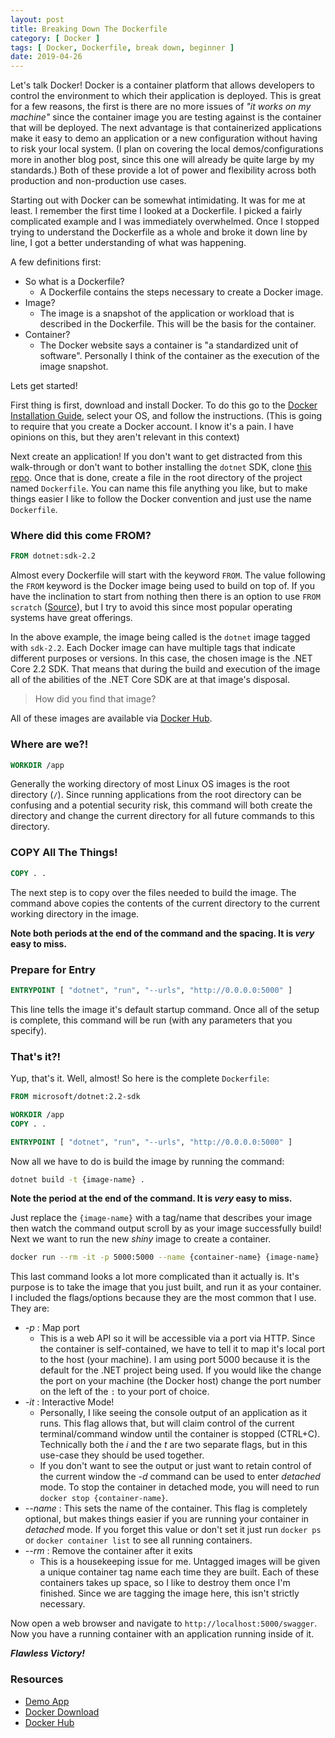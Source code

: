 ```yaml
---
layout: post
title: Breaking Down The Dockerfile
category: [ Docker ]
tags: [ Docker, Dockerfile, break down, beginner ]
date: 2019-04-26
---
```


Let's talk Docker! Docker is a container platform that allows developers to control the environment to which their application is deployed. This is great for a few reasons, the first is there are no more issues of _"it works on my machine"_ since the container image you are testing against is the container that will be deployed. The next advantage is that containerized applications make it easy to demo an application or a new configuration without having to risk your local system. (I plan on covering the local demos/configurations more in another blog post, since this one will already be quite large by my standards.) Both of these provide a lot of power and flexibility across both production and non-production use cases. 

Starting out with Docker can be somewhat intimidating. It was for me at least. I remember the first time I looked at a Dockerfile. I picked a fairly complicated example and I was immediately overwhelmed. Once I stopped trying to understand the Dockerfile as a whole and broke it down line by line, I got a better understanding of what was happening. 

A few definitions first:
  - So what is a Dockerfile?
    - A Dockerfile contains the steps necessary to create a Docker image. 
  - Image?
    - The image is a snapshot of the application or workload that is described in the Dockerfile. This will be the basis for the container.
  - Container?
    - The Docker website says a container is "a standardized unit of software". Personally I think of the container as the execution of the image snapshot. 

Lets get started!

First thing is first, download and install Docker. To do this go to the [Docker Installation Guide](https://docs.docker.com/install/), select your OS, and follow the instructions. (This is going to require that you create a Docker account. I know it's a pain. I have opinions on this, but they aren't relevant in this context) 

Next create an application! If you don't want to get distracted from this walk-through or don't want to bother installing the `dotnet` SDK, clone [this repo](https://github.com/DillonAd/simple-api). Once that is done, create a file in the root directory of the project named `Dockerfile`. You can name this file anything you like, but to make things easier I like to follow the Docker convention and just use the name `Dockerfile`.

### Where did this come FROM?

``` Dockerfile
FROM dotnet:sdk-2.2
```

Almost every Dockerfile will start with the keyword `FROM`. The value following the `FROM` keyword is the Docker image being used to build on top of. If you have the inclination to start from nothing then there is an option to use `FROM scratch` ([Source](https://docs.docker.com/develop/develop-images/baseimages/)), but I try to avoid this since most popular operating systems have great offerings.

In the above example, the image being called is the `dotnet` image tagged with `sdk-2.2`. Each Docker image can have multiple tags that indicate different purposes or versions. In this case, the chosen image is the .NET Core 2.2 SDK. That means that during the build and execution of the image all of the abilities of the .NET Core SDK are at that image's disposal. 

> How did you find that image?

All of these images are available via [Docker Hub](https://hub.docker.com).

### Where are we?!

``` Dockerfile
WORKDIR /app
```

Generally the working directory of most Linux OS images is the root directory (`/`). Since running applications from the root directory can be confusing and a potential security risk, this command will both create the directory and change the current directory for all future commands to this directory.

### COPY All The Things!

``` Dockerfile
COPY . .
```

The next step is to copy over the files needed to build the image. The command above copies the contents of the current directory to the current working directory in the image. 

**Note both periods at the end of the command and the spacing. It is _very_ easy to miss.**

### Prepare for Entry

``` Dockerfile
ENTRYPOINT [ "dotnet", "run", "--urls", "http://0.0.0.0:5000" ]
```

This line tells the image it's default startup command. Once all of the setup is complete, this command will be run (with any parameters that you specify). 

### That's it?!

Yup, that's it. Well, almost! So here is the complete `Dockerfile`:

``` Dockerfile
FROM microsoft/dotnet:2.2-sdk

WORKDIR /app
COPY . .

ENTRYPOINT [ "dotnet", "run", "--urls", "http://0.0.0.0:5000" ]
```
 
Now all we have to do is build the image by running the command:

``` bash
dotnet build -t {image-name} .
```

**Note the period at the end of the command. It is _very_ easy to miss.**

Just replace the `{image-name}` with a tag/name that describes your image then watch the command output scroll by as your image successfully build! Next we want to run the new _shiny_ image to create a container.

``` bash
docker run --rm -it -p 5000:5000 --name {container-name} {image-name}
```

This last command looks a lot more complicated than it actually is. It's purpose is to take the image that you just built, and run it as your container. I included the flags/options because they are the most common that I use. They are:
  - _-p_ : Map port
    - This is a web API so it will be accessible via a port via HTTP. Since the container is self-contained, we have to tell it to map it's local port to the host (your machine). I am using port 5000 because it is the default for the .NET project being used. If you would like the change the port on your machine (the Docker host) change the port number on the left of the `:` to your port of choice.
  - _-it_ : Interactive Mode!
    - Personally, I like seeing the console output of an application as it runs. This flag allows that, but will claim control of the current terminal/command window until the container is stopped (CTRL+C). Technically both the _i_ and the _t_ are two separate flags, but in this use-case they should be used together. 
    - If you don't want to see the output or just want to retain control of the current window the _-d_ command can be used to enter _detached_ mode. To stop the container in detached mode, you will need to run `docker stop {container-name}`.
  - _--name_ : This sets the name of the container. This flag is completely optional, but makes things easier if you are running your container in _detached_ mode. If you forget this value or don't set it just run `docker ps` or `docker container list` to see all running containers.
  - _--rm_ : Remove the container after it exits
    - This is a housekeeping issue for me. Untagged images will be given a unique container tag name each time they are built. Each of these containers takes up space, so I like to destroy them once I'm finished. Since we are tagging the image here, this isn't strictly necessary.

Now open a web browser and navigate to `http://localhost:5000/swagger`. Now you have a running container with an application running inside of it.

**_Flawless Victory!_**

### Resources

 - [Demo App](https://github.com/DillonAd/simple-api)
 - [Docker Download](https://www.docker.com/products/docker-desktop)
 - [Docker Hub](https://hub.docker.com)